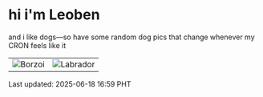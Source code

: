 # hi i'm Leoben

and i like dogs—so have some random dog pics that change whenever my CRON feels like it

|  |  |
|--------|----------|
| ![Borzoi](https://random-dog-vercel.vercel.app/api/random-borzoi?v=1750237193) | ![Labrador](https://random-dog-vercel.vercel.app/api/random-labrador?v=1750237193) |

Last updated: 2025-06-18 16:59 PHT
